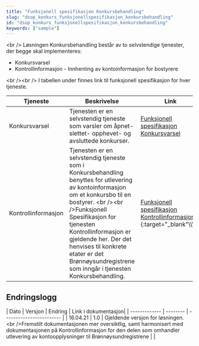 ```yaml
---
title: "Funksjonell spesifikasjon Konkursbehandling"
slug: "dsop_konkurs_funksjonellspesifikasjon_konkursbehandling"
id: "dsop_konkurs_funksjonellspesifikasjon_konkursbehandling"
keywords: ["sample"]
---
```


<br \/>
Løsningen Konkursbehandling består av to selvstendige tjenester, der begge skal implementeres:
* Konkursvarsel
* Kontrollinformasjon - Innhenting av kontoinformasjon for bostyrere

<br \/><br \/>
I tabellen under finnes link til funksjonell spesifikasjon for hver tjeneste.

| Tjeneste | Beskrivelse | Link |
| ----- | ----- | -------------------------------------------------------------------------------------------------------------------------------------------------------------- |
| Konkursvarsel | Tjenesten er en selvstendig tjeneste som varsler om åpnet- slettet- opphevet- og avsluttede konkurser. | [Funksjonell spesifikasjon Konkursvarsel](https://dokumentasjon.dsop.no/dsop_konkurs_funksjonellspesifikasjon.html) |
| Kontrollinformasjon | Tjenesten er en selvstendig tjeneste som i Konkursbehandling benyttes for utlevering av kontoinformasjon om et konkursbo til en bostyrer. <br \/><br \/>Funksjonell Spesifikasjon for tjenesten Kontrollinformasjon er gjeldende her. Der det henvises til konkrete etater er det Brønnøysundregistrene som inngår i tjenesten Konkursbehandling. | [Funksjonell spesifikasjon Kontrollinformasjon](https://dokumentasjon.dsop.no/dsop_kontroll_functionalspecification.html)\\\\\\\{:target="_blank"\\\\\\\\} |

## Endringslogg

| Dato | Versjon | Endring | Link i dokumentasjon|
| ------------- | -------- | ------------------------ |
| 16.04.21 | 1.0 | Gjeldende versjon for løsningen. <br \/>Fremstilt dokumentasjonen mer oversiktlig, samt harmonisert med dokumentasjonen på Kontrollinformasjon for den delen som omhandler utlevering av kontoopplysninger til Brønnøysundregistrene |  |
